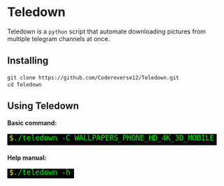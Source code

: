 # Teledown

Teledown is a `python` script that automate downloading pictures from multiple telegram channels at once.

## Installing

```
git clone https://github.com/Codereverse12/Teledown.git
cd Teledown
```

## Using Teledown

**Basic command:**<br/><br/>
![Command to type](./config/cmd.png)<br/><br/>
**Help manual:**<br/><br/>
![Command to help](./config/help.png)





